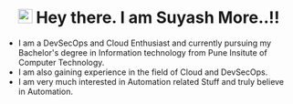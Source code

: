 <h1 align="center">
    <img src="https://media.giphy.com/media/hvRJCLFzcasrR4ia7z/giphy.gif" width="25px"> Hey there. I am Suyash More..!!  
</h1>
                                                         

- I am a DevSecOps and Cloud Enthusiast and currently pursuing my Bachelor's degree in Information technology from Pune Insitute of Computer Technology. 
- I am also gaining experience in the field of Cloud and DevSecOps. 
- I am very much interested in Automation related Stuff and truly believe in Automation.

